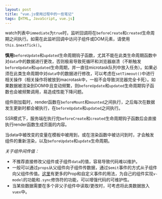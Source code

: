 ```yaml
---
layout: post
title: "vue.js使用过程中的一些笔记"
tags: [HTML, JavaScript, vue.js]
---
```


watch列表中`immediate`为`true`时，监听回调将在`beforeCreate`和`created`生命周期之间执行。如需在此监听回调中访问子组件或DOM元素，请使用`this.$nextTick()`。

**慎用**`beforeUpdate`和`updated`生命周期钩子函数，尤其不能在此类生命周期函数中对`data`中的数据进行更改，否则极易导致死循环和浏览器崩溃（不断触发`beforeUpdate`和`updated`生命周期，并一直往microtask队列中放入任务）。如果必须在此类生命周期中对`data`中的数据进行修改，可以考虑在`setTimeout()`中进行相关操作（相关操作将被放到macrotask中，一般不会导致浏览器完全卡死）。如果数据被渲染到DOM中且变动频繁，则`beforeUpdate`和`updated`生命周期钩子函数也会被频繁调用，易造成性能下降问题。

组件刚加载时，render函数在`beforeMount`和`mounted`之间执行，之后每次在数据发生更新时都会被执行，在`beforeUpdate`和`updated`之间执行。

SSR模式下，服务端在执行完`beforeCreate`和`created`生命周期钩子函数后会直接执行render函数生成页面的内容。

当data中被改变的变量在模板中被用到，或在渲染函数中被访问到时，才会触发组件的重新渲染，以及`beforeUpdate`和`update`生命周期。

_关于组件间传值：_

* 不推荐直接修改父组件或子组件`data`的值，容易导致代码难以维护。
* 一般可以通过`props`从父组件向子组件传数据，通过`$emit`事件的方式从子组件向父组件传值。[这里](https://cn.vuejs.org/v2/guide/components-custom-events.html#%E8%87%AA%E5%AE%9A%E4%B9%89%E7%BB%84%E4%BB%B6%E7%9A%84-v-model)有更多的Prop和自定义事件的用法，为自己的组件实现`v-model`的功能和`.sync`修饰符的功能，可以增强代码的可维护性。
* 当某些数据需要在多个非父子组件中读取/更改时，可考虑将此类数据放入`vuex`中。

